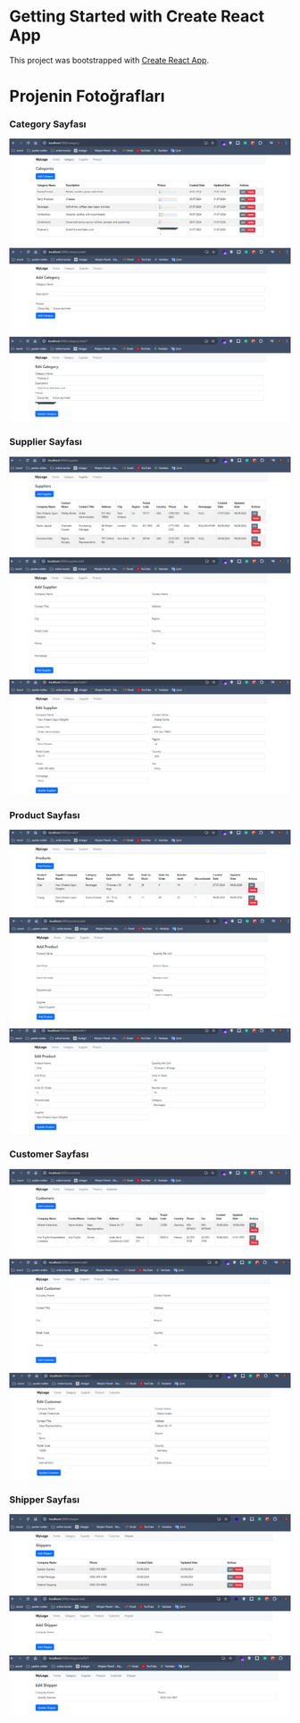 # Getting Started with Create React App

This project was bootstrapped with [Create React App](https://github.com/facebook/create-react-app).


# Projenin Fotoğrafları

### Category Sayfası
![](https://github.com/ynskrc23/enterprise-track-ui/blob/master/image/categorylist.PNG)
![](https://github.com/ynskrc23/enterprise-track-ui/blob/master/image/categoryadd.PNG)
![](https://github.com/ynskrc23/enterprise-track-ui/blob/master/image/categoryedit.PNG)

### Supplier Sayfası
![](https://github.com/ynskrc23/enterprise-track-ui/blob/master/image/supplierlist.PNG)
![](https://github.com/ynskrc23/enterprise-track-ui/blob/master/image/supplieradd.PNG)
![](https://github.com/ynskrc23/enterprise-track-ui/blob/master/image/supplieredit.PNG)

### Product Sayfası
![](https://github.com/ynskrc23/enterprise-track-ui/blob/master/image/productlist.PNG)
![](https://github.com/ynskrc23/enterprise-track-ui/blob/master/image/productadd.PNG)
![](https://github.com/ynskrc23/enterprise-track-ui/blob/master/image/productedit.PNG)

### Customer Sayfası
![](https://github.com/ynskrc23/enterprise-track-ui/blob/master/image/customerlist.PNG)
![](https://github.com/ynskrc23/enterprise-track-ui/blob/master/image/customeradd.PNG)
![](https://github.com/ynskrc23/enterprise-track-ui/blob/master/image/customeredit.PNG)

### Shipper Sayfası
![](https://github.com/ynskrc23/enterprise-track-ui/blob/master/image/shipperlist.PNG)
![](https://github.com/ynskrc23/enterprise-track-ui/blob/master/image/shipperadd.PNG)
![](https://github.com/ynskrc23/enterprise-track-ui/blob/master/image/shipperedit.PNG)